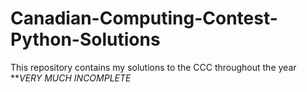 # Canadian-Computing-Contest-Python-Solutions
This repository contains my solutions to the CCC throughout the year
***VERY MUCH INCOMPLETE*
